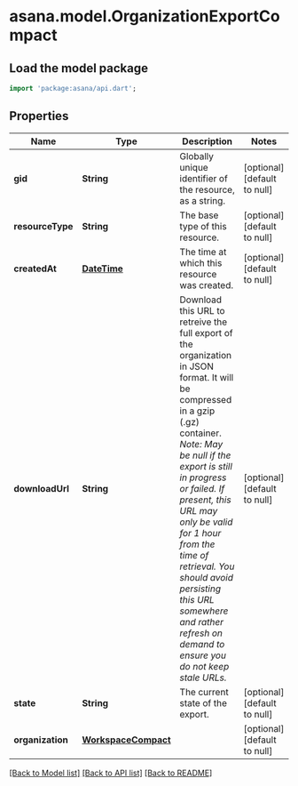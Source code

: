 # asana.model.OrganizationExportCompact

## Load the model package
```dart
import 'package:asana/api.dart';
```

## Properties
Name | Type | Description | Notes
------------ | ------------- | ------------- | -------------
**gid** | **String** | Globally unique identifier of the resource, as a string. | [optional] [default to null]
**resourceType** | **String** | The base type of this resource. | [optional] [default to null]
**createdAt** | [**DateTime**](DateTime.md) | The time at which this resource was created. | [optional] [default to null]
**downloadUrl** | **String** | Download this URL to retreive the full export of the organization in JSON format. It will be compressed in a gzip (.gz) container.  *Note: May be null if the export is still in progress or failed.  If present, this URL may only be valid for 1 hour from the time of retrieval. You should avoid persisting this URL somewhere and rather refresh on demand to ensure you do not keep stale URLs.* | [optional] [default to null]
**state** | **String** | The current state of the export. | [optional] [default to null]
**organization** | [**WorkspaceCompact**](WorkspaceCompact.md) |  | [optional] [default to null]

[[Back to Model list]](../README.md#documentation-for-models) [[Back to API list]](../README.md#documentation-for-api-endpoints) [[Back to README]](../README.md)



